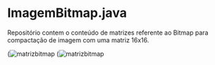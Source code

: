 # ImagemBitmap.java
Repositório contem o conteúdo de matrizes referente ao Bitmap para compactação de imagem com uma matriz 16x16.
 
(![matrizbitmap](https://user-images.githubusercontent.com/99374140/173200013-799b6e88-87f0-44ae-8bb4-940bec419a8e.png)
(![matrizbitmap](https://user-images.githubusercontent.com/99374140/173200089-15d51b18-459b-40f8-8dca-5803a5afae68.png)
